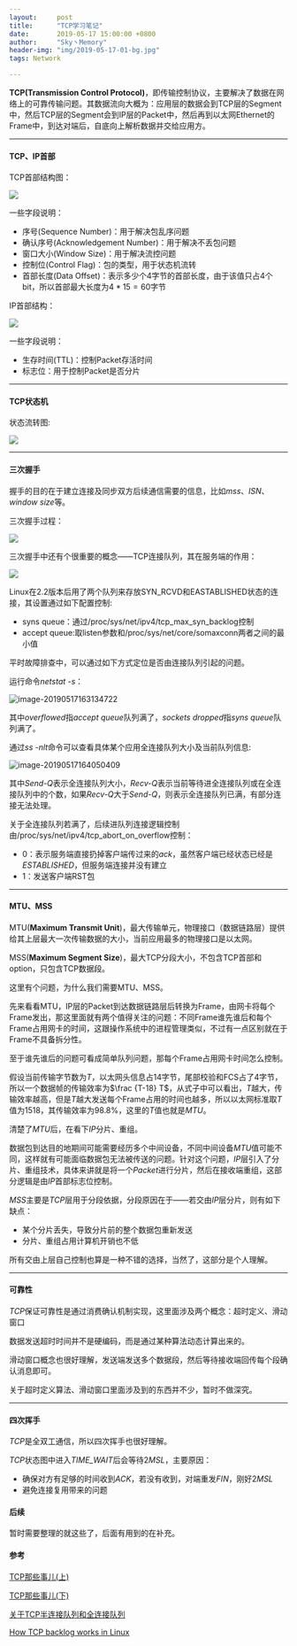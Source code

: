 ```yaml
---
layout:     post
title:      "TCP学习笔记"
date:       2019-05-17 15:00:00 +0800
author:     "Sky丶Memory"
header-img: "img/2019-05-17-01-bg.jpg"
tags: Network

---
```


**TCP(Transmission Control Protocol)**，即传输控制协议，主要解决了数据在网络上的可靠传输问题。其数据流向大概为：应用层的数据会到TCP层的Segment中，然后TCP层的Segment会到IP层的Packet中，然后再到以太网Ethernet的Frame中，到达对端后，自底向上解析数据并交给应用方。

---

#### TCP、IP首部

TCP首部结构图：

![](/img/2019-05-17-01-01.png)

一些字段说明：

- 序号(Sequence Number)：用于解决包乱序问题
- 确认序号(Acknowledgement Number)：用于解决不丢包问题
- 窗口大小(Window Size)：用于解决流控问题
- 控制位(Control Flag)：包的类型，用于状态机流转
- 首部长度(Data Offset)：表示多少个4字节的首部长度，由于该值只占4个bit，所以首部最大长度为$4*15=60$字节

IP首部结构：

![](/img/2019-05-17-01-02.png)

一些字段说明：

- 生存时间(TTL)：控制Packet存活时间
- 标志位：用于控制Packet是否分片

---

#### TCP状态机

状态流转图:

![](/img/2019-05-17-01-03.png)

---

#### 三次握手

握手的目的在于建立连接及同步双方后续通信需要的信息，比如*mss*、*ISN*、*window size*等。

三次握手过程：

![](/img/2019-05-17-01-04.png)

三次握手中还有个很重要的概念——TCP连接队列，其在服务端的作用：

![](/img/2019-05-17-01-05.jpg)

Linux在2.2版本后用了两个队列来存放SYN_RCVD和EASTABLISHED状态的连接，其设置通过如下配置控制:

- syns queue：通过/proc/sys/net/ipv4/tcp_max_syn_backlog控制
- accept queue:取listen参数和/proc/sys/net/core/somaxconn两者之间的最小值

平时故障排查中，可以通过如下方式定位是否由连接队列引起的问题。

运行命令*netstat -s*：

![image-20190517163134722](/img/2019-05-17-01-06.png)

其中*overflowed*指*accept queue*队列满了，*sockets dropped*指*syns queue*队列满了。

通过*ss -nlt*命令可以查看具体某个应用全连接队列大小及当前队列信息:

![image-20190517164050409](/img/2019-05-17-01-07.png)

其中*Send-Q*表示全连接队列大小，*Recv-Q*表示当前等待进全连接队列或在全连接队列中的个数，如果*Recv-Q*大于*Send-Q*，则表示全连接队列已满，有部分连接无法处理。

关于全连接队列若满了，后续进队列连接逻辑控制由/proc/sys/net/ipv4/tcp_abort_on_overflow控制：

- 0：表示服务端直接扔掉客户端传过来的*ack*，虽然客户端已经状态已经是*ESTABLISHED*，但服务端连接并没有建立
- 1：发送客户端RST包

---

#### MTU、MSS

MTU(**Maximum Transmit Unit**)，最大传输单元，物理接口（数据链路层）提供给其上层最大一次传输数据的大小，当前应用最多的物理接口是以太网。

MSS(**Maximum Segment Size**)，最大TCP分段大小，不包含TCP首部和option，只包含TCP数据段。

这里有个问题，为什么我们需要MTU、MSS。

先来看看MTU，IP层的Packet到达数据链路层后转换为Frame，由网卡将每个Frame发出，那这里面就有两个值得关注的问题：不同Frame谁先谁后和每个Frame占用网卡的时间，这跟操作系统中的进程管理类似，不过有一点区别就在于Frame不具备拆分性。

至于谁先谁后的问题可看成简单队列问题，那每个Frame占用网卡时间怎么控制。

假设当前传输字节数为*T*，以太网头信息占14字节，尾部校验和FCS占了4字节，所以一个数据帧的传输效率为$\frac {T-18} T$，从式子中可以看出，*T*越大，传输效率越高，但是*T*越大发送每个Frame占用的时间也越多，所以以太网标准取*T*值为1518，其传输效率为$98.8\%$，这里的*T*值也就是*MTU*。

清楚了*MTU*后，在看下*IP*分片、重组。

数据包到达目的地期间可能需要经历多个中间设备，不同中间设备*MTU*值可能不同，这样就有可能面临数据包无法被传送的问题。针对这个问题，*IP*层引入了分片、重组技术，具体来讲就是将一个*Packet*进行分片，然后在接收端重组，这部分逻辑是由*IP*首部标志位控制。

*MSS*主要是*TCP*层用于分段依据，分段原因在于——若交由*IP*层分片，则有如下缺点：

- 某个分片丢失，导致分片前的整个数据包重新发送
- 分片、重组占用计算机开销也不低

所有交由上层自己控制也算是一种不错的选择，当然了，这部分是个人理解。

---

#### 可靠性

*TCP*保证可靠性是通过消费确认机制实现，这里面涉及两个概念：超时定义、滑动窗口

数据发送超时时间并不是硬编码，而是通过某种算法动态计算出来的。

滑动窗口概念也很好理解，发送端发送多个数据段，然后等待接收端回传每个段确认消息即可。

关于超时定义算法、滑动窗口里面涉及到的东西并不少，暂时不做深究。

---

#### 四次挥手

*TCP*是全双工通信，所以四次挥手也很好理解。

*TCP*状态图中进入*TIME_WAIT*后会等待$2MSL$，主要原因：

- 确保对方有足够的时间收到*ACK*，若没有收到，对端重发*FIN*，刚好$2MSL$
- 避免连接复用带来的问题

#### 后续

暂时需要整理的就这些了，后面有用到的在补充。

#### 参考

[TCP那些事儿(上)](https://coolshell.cn/articles/11564.html/comment-page-1#comments)

[TCP那些事儿(下)](https://coolshell.cn/articles/11609.html)

[关于TCP半连接队列和全连接队列](http://jm.taobao.org/2017/05/25/525-1/)

[How TCP backlog works in Linux](http://veithen.io/2014/01/01/how-tcp-backlog-works-in-linux.html)
